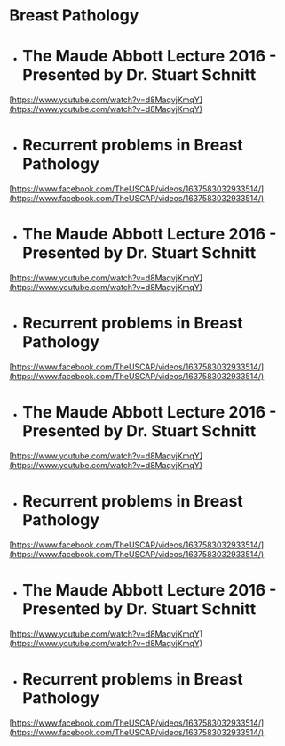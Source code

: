 # Breast Pathology


* # The Maude Abbott Lecture 2016 - Presented by Dr. Stuart Schnitt

[https://www.youtube.com/watch?v=d8MaqvjKmqY](https://www.youtube.com/watch?v=d8MaqvjKmqY)

* # Recurrent problems in Breast Pathology

[https://www.facebook.com/TheUSCAP/videos/1637583032933514/](https://www.facebook.com/TheUSCAP/videos/1637583032933514/)



* # The Maude Abbott Lecture 2016 - Presented by Dr. Stuart Schnitt

[https://www.youtube.com/watch?v=d8MaqvjKmqY](https://www.youtube.com/watch?v=d8MaqvjKmqY)

* # Recurrent problems in Breast Pathology

[https://www.facebook.com/TheUSCAP/videos/1637583032933514/](https://www.facebook.com/TheUSCAP/videos/1637583032933514/)



* # The Maude Abbott Lecture 2016 - Presented by Dr. Stuart Schnitt

[https://www.youtube.com/watch?v=d8MaqvjKmqY](https://www.youtube.com/watch?v=d8MaqvjKmqY)

* # Recurrent problems in Breast Pathology

[https://www.facebook.com/TheUSCAP/videos/1637583032933514/](https://www.facebook.com/TheUSCAP/videos/1637583032933514/)



* # The Maude Abbott Lecture 2016 - Presented by Dr. Stuart Schnitt

[https://www.youtube.com/watch?v=d8MaqvjKmqY](https://www.youtube.com/watch?v=d8MaqvjKmqY)

* # Recurrent problems in Breast Pathology

[https://www.facebook.com/TheUSCAP/videos/1637583032933514/](https://www.facebook.com/TheUSCAP/videos/1637583032933514/)




